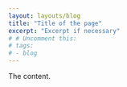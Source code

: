 ```yaml
---
layout: layouts/blog
title: "Title of the page"
excerpt: "Excerpt if necessary"
# # Uncomment this:
# tags:
# - blog
---
```


The content.
